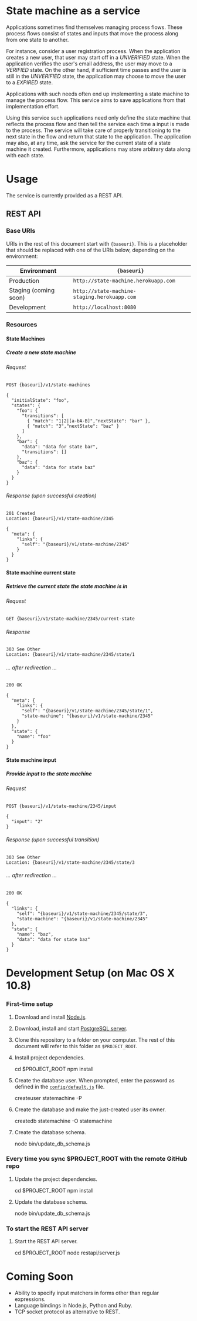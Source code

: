 # State machine as a service

Applications sometimes find themselves managing process flows. These process flows consist of states and inputs that move the process along from one state to another.

For instance, consider a user registration process. When the application creates a new user, that user may start off in a *UNVERIFIED* state. When the application verifies the user's email address, the user may move to a *VERIFIED* state. On the other hand, if sufficient time passes and the user is still in the *UNVERIFIED* state, the application may choose to move the user to a *EXPIRED* state.

Applications with such needs often end up implementing a state machine to manage the process flow. This service aims to save applications from that implementation effort.

Using this service such applications need only define the state machine that reflects the process flow and then tell the service each time a input is made to the process. The service will take care of properly transitioning to the next state in the flow and return that state to the application. The application may also, at any time, ask the service for the current state of a state machine it created. Furthermore, applications may store arbitrary data along with each state.

# Usage
The service is currently provided as a REST API. 

## REST API

### Base URIs
URIs in the rest of this document start with `{baseuri}`. This is a placeholder that should be replaced with one of the URIs below, depending on the environment:

| Environment           | `{baseuri}`                                  |
| --------------------- | -------------------------------------------- |
| Production            | `http://state-machine.herokuapp.com`         |
| Staging (coming soon) | `http://state-machine-staging.herokuapp.com` |
| Development           | `http://localhost:8080`                      |

### Resources

#### State Machines

##### Create a new state machine

###### Request

```
POST {baseuri}/v1/state-machines

{
  "initialState": "foo",
  "states": {
    "foo": {
      "transitions": [
        { "match": "1|2|[a-bA-B]","nextState": "bar" },
        { "match": "3","nextState": "baz" }
      ]
    },
    "bar": {
      "data": "data for state bar",
      "transitions": []
    },
    "baz": {
      "data": "data for state baz"
    }
  }
}
```

###### Response (upon successful creation)

    201 Created
    Location: {baseuri}/v1/state-machine/2345

    {
      "meta": {
        "links": {
          "self": "{baseuri}/v1/state-machine/2345"
        }
      }
    }

#### State machine current state

##### Retrieve the current state the state machine is in

###### Request

    GET {baseuri}/v1/state-machine/2345/current-state

###### Response

    303 See Other
    Location: {baseuri}/v1/state-machine/2345/state/1

###### ... after redirection ...

    200 OK

    {
      "meta": {
        "links": {
          "self": "{baseuri}/v1/state-machine/2345/state/1",
          "state-machine": "{baseuri}/v1/state-machine/2345"
        }
      },
      "state": {
        "name": "foo"
      }
    }

#### State machine input

##### Provide input to the state machine

###### Request

    POST {baseuri}/v1/state-machine/2345/input

    {
      "input": "2"
    }

###### Response (upon successful transition)

    303 See Other
    Location: {baseuri}/v1/state-machine/2345/state/3

###### ... after redirection ...

    200 OK

    {
      "links": {
        "self": "{baseuri}/v1/state-machine/2345/state/3",
        "state-machine": "{baseuri}/v1/state-machine/2345"
      },
      "state": {
        "name": "baz",
        "data": "data for state baz"
      }
    }

# Development Setup (on Mac OS X 10.8)

### First-time setup

1) Download and install [Node.js](http://nodejs.org/).

2) Download, install and start [PostgreSQL server](http://postgresapp.com/).

3) Clone this repository to a folder on your computer. The rest of this document will refer to this folder as `$PROJECT_ROOT`.

4) Install project dependencies.

    cd $PROJECT_ROOT
    npm install

5) Create the database user. When prompted, enter the password as defined in the [`config/default.js`](https://github.com/ycombinator/state-machine/blob/master/config/default.js) file.

    createuser statemachine -P

6) Create the database and make the just-created user its owner.

    createdb statemachine -O statemachine

7) Create the database schema.

    node bin/update_db_schema.js

### Every time you sync $PROJECT_ROOT with the remote GitHub repo

1) Update the project dependencies.

    cd $PROJECT_ROOT
    npm install

2) Update the database schema.

    node bin/update_db_schema.js

### To start the REST API server

1) Start the REST API server.

    cd $PROJECT_ROOT
    node restapi/server.js

# Coming Soon
* Ability to specify input matchers in forms other than regular expressions.
* Language bindings in Node.js, Python and Ruby.
* TCP socket protocol as alternative to REST.
